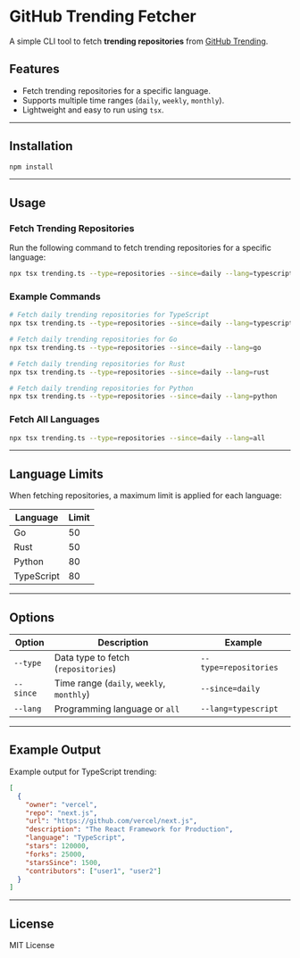 # GitHub Trending Fetcher

A simple CLI tool to fetch **trending repositories** from [GitHub Trending](https://github.com/trending).

## Features

* Fetch trending repositories for a specific language.
* Supports multiple time ranges (`daily`, `weekly`, `monthly`).
* Lightweight and easy to run using `tsx`.

---

## Installation


```sh
npm install
```

---

## Usage

### Fetch Trending Repositories

Run the following command to fetch trending repositories for a specific language:

```sh
npx tsx trending.ts --type=repositories --since=daily --lang=typescript
```

### Example Commands

```sh
# Fetch daily trending repositories for TypeScript
npx tsx trending.ts --type=repositories --since=daily --lang=typescript

# Fetch daily trending repositories for Go
npx tsx trending.ts --type=repositories --since=daily --lang=go

# Fetch daily trending repositories for Rust
npx tsx trending.ts --type=repositories --since=daily --lang=rust

# Fetch daily trending repositories for Python
npx tsx trending.ts --type=repositories --since=daily --lang=python
```

### Fetch All Languages

```sh
npx tsx trending.ts --type=repositories --since=daily --lang=all
```

---

## Language Limits

When fetching repositories, a maximum limit is applied for each language:

| Language   | Limit |
| ---------- | ----- |
| Go         | 50    |
| Rust       | 50    |
| Python     | 80    |
| TypeScript | 80    |

---

## Options

| Option    | Description                               | Example               |
| --------- | ----------------------------------------- | --------------------- |
| `--type`  | Data type to fetch (`repositories`)       | `--type=repositories` |
| `--since` | Time range (`daily`, `weekly`, `monthly`) | `--since=daily`       |
| `--lang`  | Programming language or `all`             | `--lang=typescript`   |

---

## Example Output

Example output for TypeScript trending:

```json
[
  {
    "owner": "vercel",
    "repo": "next.js",
    "url": "https://github.com/vercel/next.js",
    "description": "The React Framework for Production",
    "language": "TypeScript",
    "stars": 120000,
    "forks": 25000,
    "starsSince": 1500,
    "contributors": ["user1", "user2"]
  }
]
```

---

## License

MIT License